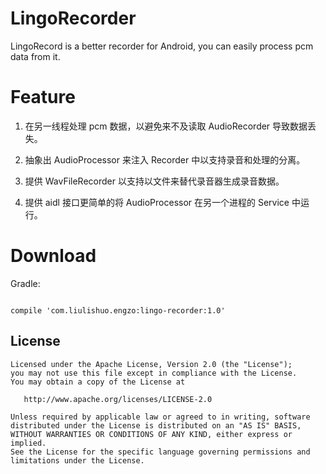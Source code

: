 # LingoRecorder

LingoRecord is a better recorder for Android, you can easily process pcm data from it.



# Feature

1. 在另一线程处理 pcm 数据，以避免来不及读取 AudioRecorder 导致数据丢失。

2. 抽象出 AudioProcessor 来注入 Recorder 中以支持录音和处理的分离。

3. 提供 WavFileRecorder 以支持以文件来替代录音器生成录音数据。

4. 提供 aidl 接口更简单的将 AudioProcessor 在另一个进程的  Service 中运行。



# Download

Gradle:

```

compile 'com.liulishuo.engzo:lingo-recorder:1.0'

```

License
-------

    Licensed under the Apache License, Version 2.0 (the "License");
    you may not use this file except in compliance with the License.
    You may obtain a copy of the License at

       http://www.apache.org/licenses/LICENSE-2.0

    Unless required by applicable law or agreed to in writing, software
    distributed under the License is distributed on an "AS IS" BASIS,
    WITHOUT WARRANTIES OR CONDITIONS OF ANY KIND, either express or implied.
    See the License for the specific language governing permissions and
    limitations under the License.

